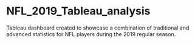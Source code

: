 # NFL_2019_Tableau_analysis
Tableau dashboard created to showcase a combination of traditional and advanced statistics for NFL players during the 2019 regular season.
